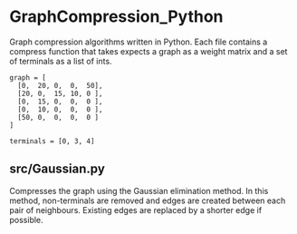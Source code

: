 # GraphCompression_Python
Graph compression algorithms written in Python. Each file contains a compress function that takes expects a graph as a weight matrix and a set of terminals as a list of ints.
```
graph = [
  [0,  20, 0,  0,  50],
  [20, 0,  15, 10, 0 ],
  [0,  15, 0,  0,  0 ],
  [0,  10, 0,  0,  0 ],
  [50, 0,  0,  0,  0 ]
]

terminals = [0, 3, 4]
```

## src/Gaussian.py
Compresses the graph using the Gaussian elimination method. In this method, non-terminals are removed and edges are created between each pair of neighbours. Existing edges are replaced by a shorter edge if possible.
